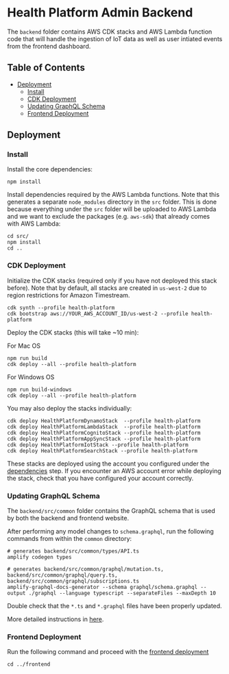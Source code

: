 # Health Platform Admin Backend

The `backend` folder contains AWS CDK stacks and AWS Lambda function code that will handle the ingestion of IoT data as well as user intiated events from the frontend dashboard.

## Table of Contents
- [Deployment](#deployment)
    - [Install](#install)
    - [CDK Deployment](#cdk-deployment)
    - [Updating GraphQL Schema](#updating-graphql-schema)
    - [Frontend Deployment](#frontend-deployment)

## Deployment

### Install
Install the core dependencies:
```
npm install
```

Install dependencies required by the AWS Lambda functions. Note that this generates a separate `node_modules` directory in the `src` folder. This is done because everything under the `src` folder will be uploaded to AWS Lambda and we want to exclude the packages (e.g. `aws-sdk`) that already comes with AWS Lambda:
```
cd src/
npm install
cd ..
```

### CDK Deployment
Initialize the CDK stacks (required only if you have not deployed this stack before). Note that by default, all stacks are created in `us-west-2` due to region restrictions for Amazon Timestream.
```
cdk synth --profile health-platform
cdk bootstrap aws://YOUR_AWS_ACCOUNT_ID/us-west-2 --profile health-platform
```

Deploy the CDK stacks (this will take ~10 min):

For Mac OS
```
npm run build
cdk deploy --all --profile health-platform
```

For Windows OS
```
npm run build-windows
cdk deploy --all --profile health-platform
```

You may also deploy the stacks individually:
```
cdk deploy HealthPlatformDynamoStack  --profile health-platform
cdk deploy HealthPlatformLambdaStack  --profile health-platform
cdk deploy HealthPlatformCognitoStack --profile health-platform
cdk deploy HealthPlatformAppSyncStack --profile health-platform
cdk deploy HealthPlatformIotStack --profile health-platform
cdk deploy HealthPlatformSearchStack --profile health-platform
```

These stacks are deployed using the account you configured under the [dependencies](../README.md#dependencies) step. If you encounter an AWS account error while deploying the stack, check that you have configured your account correctly.

### Updating GraphQL Schema

The `backend/src/common` folder contains the GraphQL schema that is used by both the backend and frontend website.

After performing any model changes to `schema.graphql`, run the following commands from within the `common` directory:
```
# generates backend/src/common/types/API.ts
amplify codegen types

# generates backend/src/common/graphql/mutation.ts, backend/src/common/graphql/query.ts, backend/src/common/graphql/subscriptions.ts
amplify-graphql-docs-generator --schema graphql/schema.graphql --output ./graphql --language typescript --separateFiles --maxDepth 10
```

Double check that the `*.ts` and `*.graphql` files have been properly updated.

More detailed instructions in [here](src/common/README.md).

### Frontend Deployment
Run the following command and proceed with the [frontend deployment](../frontend/README.md)
```
cd ../frontend
```
